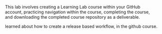 This lab involves creating a Learning Lab course within your GitHub account, practicing navigation within the course, completing the course, and downloading the completed course repository as a deliverable.

learned about how to create a release based workflow, in the github course. 
